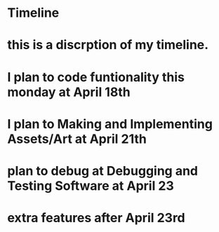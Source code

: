 # Timeline
# this is a discrption of my timeline.
# I plan to code funtionality this monday at April 18th
# I plan to Making and Implementing Assets/Art at April 21th
# plan to debug at Debugging and Testing Software at April 23
# extra features after April 23rd
